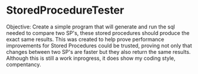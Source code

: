 # StoredProcedureTester
Objective: Create a simple program that will generate and run the sql needed to compare two SP's, these stored procedures should produce the exact same results.
This was created to help prove performance improvements for Stored Procedures could be trusted, proving not only that changes between two SP's are faster but they also return the same results.
Although this is still a work inprogress, it does show my coding style, compentancy.
